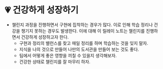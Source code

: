 # 💗 건강하게  성장하기


- 챌린지 과정을 진행하면서 구현에 집착하는 경우가 많다. 이로 인해 학습 정리나 건강을 챙기지 못하는 경우도 발생한다. 이에 대해 이 릴레이 노트는 챌린지를 진행하면서 건강하게 성장하고자 한다.
    - 구현과 정리의 밸런스를 찾고 매일 정리를 하며 학습하는 것을 잊지 말자.
    - 지식을 나의 것으로 만들어 나만의 도서관을 만들어 보는 것도 좋다.
    - 팀에서 어떻게 좋은 영향을 끼칠 수 있을지 생각해보자.
    - 건강한 상태로 챌린지를 잘 마무리 하자.
